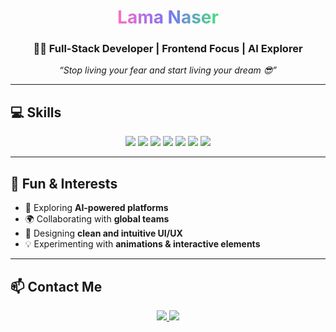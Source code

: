 
<h1 align="center">
  <span style="background: linear-gradient(90deg, #ff6ec4, #7873f5, #4ade80); -webkit-background-clip: text; color: transparent;">
    Lama Naser
  </span>
</h1>

<h3 align="center">
  👩‍💻 Full-Stack Developer | Frontend Focus | AI Explorer
</h3>

<p align="center">
  <em>“Stop living your fear and start living your dream 😎”</em>
</p>

---

## 💻 Skills

<p align="center">
  <img src="https://img.shields.io/badge/React-61DAFB?logo=react&logoColor=black&style=for-the-badge">
  <img src="https://img.shields.io/badge/Remix-20232A?logo=remix&logoColor=white&style=for-the-badge">
  <img src="https://img.shields.io/badge/TypeScript-3178C6?logo=typescript&logoColor=white&style=for-the-badge">
  <img src="https://img.shields.io/badge/JavaScript-F7DF1E?logo=javascript&logoColor=black&style=for-the-badge">
  <img src="https://img.shields.io/badge/HTML-E34F26?logo=html5&logoColor=white&style=for-the-badge">
  <img src="https://img.shields.io/badge/CSS-1572B6?logo=css3&logoColor=white&style=for-the-badge">
  <img src="https://img.shields.io/badge/Flask-000000?logo=flask&logoColor=white&style=for-the-badge">
</p>

---

## 🌟 Fun & Interests

- 🤖 Exploring **AI-powered platforms**  
- 🌍 Collaborating with **global teams**  
- 🎨 Designing **clean and intuitive UI/UX**  
- 💡 Experimenting with **animations & interactive elements**

---

## 📫 Contact Me

<p align="center">
  <a href="mailto:Lamazahi40@gmail.com">
    <img src="https://img.shields.io/badge/Email-Lamazahi40@gmail.com-D14836?style=for-the-badge&logo=gmail&logoColor=white" />
  </a>
  <a href="https://www.linkedin.com/in/lama-naser-49bb22300/" target="_blank">
    <img src="https://img.shields.io/badge/LinkedIn-Lama%20Naser-0A66C2?style=for-the-badge&logo=linkedin&logoColor=white" />
  </a>
</p>
